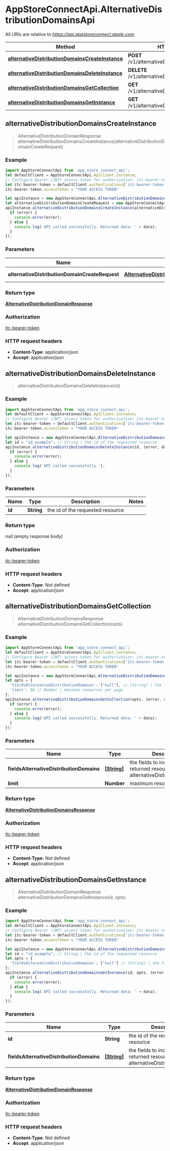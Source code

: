 # AppStoreConnectApi.AlternativeDistributionDomainsApi

All URIs are relative to *https://api.appstoreconnect.apple.com*

Method | HTTP request | Description
------------- | ------------- | -------------
[**alternativeDistributionDomainsCreateInstance**](AlternativeDistributionDomainsApi.md#alternativeDistributionDomainsCreateInstance) | **POST** /v1/alternativeDistributionDomains | 
[**alternativeDistributionDomainsDeleteInstance**](AlternativeDistributionDomainsApi.md#alternativeDistributionDomainsDeleteInstance) | **DELETE** /v1/alternativeDistributionDomains/{id} | 
[**alternativeDistributionDomainsGetCollection**](AlternativeDistributionDomainsApi.md#alternativeDistributionDomainsGetCollection) | **GET** /v1/alternativeDistributionDomains | 
[**alternativeDistributionDomainsGetInstance**](AlternativeDistributionDomainsApi.md#alternativeDistributionDomainsGetInstance) | **GET** /v1/alternativeDistributionDomains/{id} | 



## alternativeDistributionDomainsCreateInstance

> AlternativeDistributionDomainResponse alternativeDistributionDomainsCreateInstance(alternativeDistributionDomainCreateRequest)



### Example

```javascript
import AppStoreConnectApi from 'app_store_connect_api';
let defaultClient = AppStoreConnectApi.ApiClient.instance;
// Configure Bearer (JWT) access token for authorization: itc-bearer-token
let itc-bearer-token = defaultClient.authentications['itc-bearer-token'];
itc-bearer-token.accessToken = "YOUR ACCESS TOKEN"

let apiInstance = new AppStoreConnectApi.AlternativeDistributionDomainsApi();
let alternativeDistributionDomainCreateRequest = new AppStoreConnectApi.AlternativeDistributionDomainCreateRequest(); // AlternativeDistributionDomainCreateRequest | AlternativeDistributionDomain representation
apiInstance.alternativeDistributionDomainsCreateInstance(alternativeDistributionDomainCreateRequest, (error, data, response) => {
  if (error) {
    console.error(error);
  } else {
    console.log('API called successfully. Returned data: ' + data);
  }
});
```

### Parameters


Name | Type | Description  | Notes
------------- | ------------- | ------------- | -------------
 **alternativeDistributionDomainCreateRequest** | [**AlternativeDistributionDomainCreateRequest**](AlternativeDistributionDomainCreateRequest.md)| AlternativeDistributionDomain representation | 

### Return type

[**AlternativeDistributionDomainResponse**](AlternativeDistributionDomainResponse.md)

### Authorization

[itc-bearer-token](../README.md#itc-bearer-token)

### HTTP request headers

- **Content-Type**: application/json
- **Accept**: application/json


## alternativeDistributionDomainsDeleteInstance

> alternativeDistributionDomainsDeleteInstance(id)



### Example

```javascript
import AppStoreConnectApi from 'app_store_connect_api';
let defaultClient = AppStoreConnectApi.ApiClient.instance;
// Configure Bearer (JWT) access token for authorization: itc-bearer-token
let itc-bearer-token = defaultClient.authentications['itc-bearer-token'];
itc-bearer-token.accessToken = "YOUR ACCESS TOKEN"

let apiInstance = new AppStoreConnectApi.AlternativeDistributionDomainsApi();
let id = "id_example"; // String | the id of the requested resource
apiInstance.alternativeDistributionDomainsDeleteInstance(id, (error, data, response) => {
  if (error) {
    console.error(error);
  } else {
    console.log('API called successfully.');
  }
});
```

### Parameters


Name | Type | Description  | Notes
------------- | ------------- | ------------- | -------------
 **id** | **String**| the id of the requested resource | 

### Return type

null (empty response body)

### Authorization

[itc-bearer-token](../README.md#itc-bearer-token)

### HTTP request headers

- **Content-Type**: Not defined
- **Accept**: application/json


## alternativeDistributionDomainsGetCollection

> AlternativeDistributionDomainsResponse alternativeDistributionDomainsGetCollection(opts)



### Example

```javascript
import AppStoreConnectApi from 'app_store_connect_api';
let defaultClient = AppStoreConnectApi.ApiClient.instance;
// Configure Bearer (JWT) access token for authorization: itc-bearer-token
let itc-bearer-token = defaultClient.authentications['itc-bearer-token'];
itc-bearer-token.accessToken = "YOUR ACCESS TOKEN"

let apiInstance = new AppStoreConnectApi.AlternativeDistributionDomainsApi();
let opts = {
  'fieldsAlternativeDistributionDomains': ["null"], // [String] | the fields to include for returned resources of type alternativeDistributionDomains
  'limit': 56 // Number | maximum resources per page
};
apiInstance.alternativeDistributionDomainsGetCollection(opts, (error, data, response) => {
  if (error) {
    console.error(error);
  } else {
    console.log('API called successfully. Returned data: ' + data);
  }
});
```

### Parameters


Name | Type | Description  | Notes
------------- | ------------- | ------------- | -------------
 **fieldsAlternativeDistributionDomains** | [**[String]**](String.md)| the fields to include for returned resources of type alternativeDistributionDomains | [optional] 
 **limit** | **Number**| maximum resources per page | [optional] 

### Return type

[**AlternativeDistributionDomainsResponse**](AlternativeDistributionDomainsResponse.md)

### Authorization

[itc-bearer-token](../README.md#itc-bearer-token)

### HTTP request headers

- **Content-Type**: Not defined
- **Accept**: application/json


## alternativeDistributionDomainsGetInstance

> AlternativeDistributionDomainResponse alternativeDistributionDomainsGetInstance(id, opts)



### Example

```javascript
import AppStoreConnectApi from 'app_store_connect_api';
let defaultClient = AppStoreConnectApi.ApiClient.instance;
// Configure Bearer (JWT) access token for authorization: itc-bearer-token
let itc-bearer-token = defaultClient.authentications['itc-bearer-token'];
itc-bearer-token.accessToken = "YOUR ACCESS TOKEN"

let apiInstance = new AppStoreConnectApi.AlternativeDistributionDomainsApi();
let id = "id_example"; // String | the id of the requested resource
let opts = {
  'fieldsAlternativeDistributionDomains': ["null"] // [String] | the fields to include for returned resources of type alternativeDistributionDomains
};
apiInstance.alternativeDistributionDomainsGetInstance(id, opts, (error, data, response) => {
  if (error) {
    console.error(error);
  } else {
    console.log('API called successfully. Returned data: ' + data);
  }
});
```

### Parameters


Name | Type | Description  | Notes
------------- | ------------- | ------------- | -------------
 **id** | **String**| the id of the requested resource | 
 **fieldsAlternativeDistributionDomains** | [**[String]**](String.md)| the fields to include for returned resources of type alternativeDistributionDomains | [optional] 

### Return type

[**AlternativeDistributionDomainResponse**](AlternativeDistributionDomainResponse.md)

### Authorization

[itc-bearer-token](../README.md#itc-bearer-token)

### HTTP request headers

- **Content-Type**: Not defined
- **Accept**: application/json

